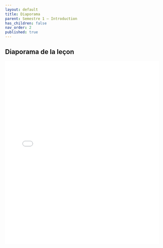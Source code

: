 ```yaml
---
layout: default
title: Diaporama
parent: Semestre 1 – Introduction
has_children: false
nav_order: 2
published: true
---
```

## Diaporama de la leçon

<iframe src="/path/to/presentation.html" width="100%" height="600px" frameborder="0"></iframe>